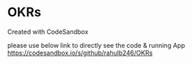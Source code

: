 # OKRs

Created with CodeSandbox

please use below link to directly see the code & running App
https://codesandbox.io/s/github/rahulb246/OKRs
